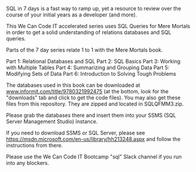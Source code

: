 SQL in 7 days is a fast way to ramp up, yet a resource to review over the course of your initial years as a developer (and more).

This We Can Code IT accelerated series uses SQL Queries for Mere Mortals in order to get a solid understanding of relations databases and SQL queries.

Parts of the 7 day series relate 1 to 1 with the Mere Mortals book.

Part 1: Relational Databases and SQL
Part 2: SQL Basics
Part 3: Working with Multiple Tables
Part 4: Summarizing and Grouping Data
Part 5: Modifying Sets of Data
Part 6: Introduction to Solving Tough Problems

The databases used in this book can be downloaded at www.informit.com/title/9780321992475 (at the bottom, look for the "downloads" tab and click to get the code files). You may also get these files from this repository. They are zipped and located in SQLQFMM3.zip.

Please grab the databases there and insert them into your SSMS (SQL Server Management Studio) instance.

If you need to download SSMS or SQL Server, please see https://msdn.microsoft.com/en-us/library/hh213248.aspx and follow the instructions from there.

Please use the We Can Code IT Bootcamp "sql" Slack channel if you run into any blockers.


